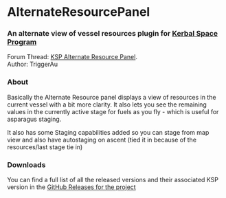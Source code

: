 # AlternateResourcePanel
### An alternate view of vessel resources plugin for [Kerbal Space Program](http://www.kerbalspaceprogram.com/)
Forum Thread: [KSP Alternate Resource Panel](http://forum.kerbalspaceprogram.com/threads/60227-KSP-Alternate-Resource-Panel).  
Author: TriggerAu

### About
Basically the Alternate Resource panel displays a view of resources in the current vessel with a bit more clarity. It also lets you see the remaining values in the currently active stage for fuels as you fly - which is useful for asparagus staging.

It also has some Staging capabilities added so you can stage from map view and also have autostaging on ascent (tied it in because of the resources/last stage tie in)

### Downloads
You can find a full list of all the released versions and their associated KSP version in the [GitHub Releases for the project](https://github.com/TriggerAu/AlternateResourcePanel/releases)

